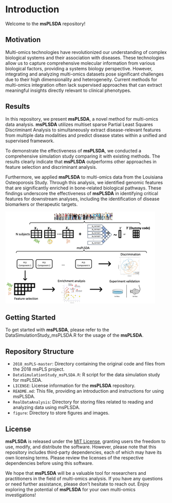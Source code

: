 # Introduction

Welcome to the **msPLSDA** repository!

## Motivation
Multi-omics technologies have revolutionized our understanding of complex biological systems and their association with diseases. These technologies allow us to capture comprehensive molecular information from various biological factors, providing a systems biology perspective. However, integrating and analyzing multi-omics datasets pose significant challenges due to their high dimensionality and heterogeneity. Current methods for multi-omics integration often lack supervised approaches that can extract meaningful insights directly relevant to clinical phenotypes.

## Results
In this repository, we present **msPLSDA**, a novel method for multi-omics data analysis. **msPLSDA** utilizes multiset sparse Partial Least Squares Discriminant Analysis to simultaneously extract disease-relevant features from multiple data modalities and predict disease states within a unified and supervised framework. 

To demonstrate the effectiveness of **msPLSDA**, we conducted a comprehensive simulation study comparing it with existing methods. The results clearly indicate that **msPLSDA** outperforms other approaches in feature selection and discriminant analysis.

Furthermore, we applied **msPLSDA** to multi-omics data from the Louisiana Osteoporosis Study. Through this analysis, we identified genomic features that are significantly enriched in bone-related biological pathways. These findings underscore the effectiveness of **msPLSDA** in identifying critical features for downstream analyses, including the identification of disease biomarkers or therapeutic targets.


![Workflow](./figure/Fig1_Workflow.png)



## Getting Started
To get started with **msPLSDA**, please refer to the DataSimulationStudy_msPLSDA.R for the usage of the **msPLSDA**.

## Repository Structure
- `2018_msPLS-master`: Directory containing the original code and files from the 2018 msPLS project.
- `DataSimulationStudy_msPLSDA.R`: R script for the data simulation study for msPLSDA.
- `LICENSE`: License information for the **msPLSDA** repository.
- `README.md`: This file, providing an introduction and instructions for using msPLSDA.
- `RealDataAnalysis`: Directory for storing files related to reading and analyzing data using msPLSDA.
- `figure`: Directory to store figures and images.


## License
**msPLSDA** is released under the [MIT License](LICENSE), granting users the freedom to use, modify, and distribute the software. However, please note that this repository includes third-party dependencies, each of which may have its own licensing terms. Please review the licenses of the respective dependencies before using this software.

We hope that **msPLSDA** will be a valuable tool for researchers and practitioners in the field of multi-omics analysis. If you have any questions or need further assistance, please don't hesitate to reach out. Enjoy exploring the potential of **msPLSDA** for your own multi-omics investigations!
